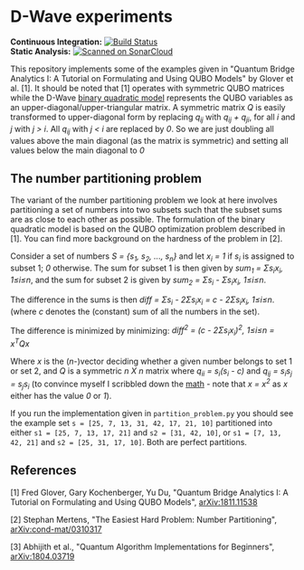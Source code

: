 # D-Wave experiments
**Continuous Integration:** [![Build Status](https://api.travis-ci.com/hvidberrrg/d-wave.svg?branch=master)](https://travis-ci.com/github/hvidberrrg/d-wave) <br/>
**Static Analysis:** 
[![Scanned on SonarCloud](https://sonarcloud.io/api/project_badges/measure?project=hvidberrrg_d-wave&metric=alert_status)](https://sonarcloud.io/dashboard?id=hvidberrrg_d-wave)

This repository implements some of the examples given in "Quantum Bridge Analytics I: A Tutorial on Formulating and Using QUBO Models" by Glover et al. [1]. It should be noted that [1] operates with symmetric QUBO matrices while the D-Wave [binary quadratic model](https://docs.ocean.dwavesys.com/en/stable/concepts/bqm.html) represents the QUBO variables as an upper-diagonal/upper-triangular matrix. A symmetric matrix <i>Q</i> is easily transformed to upper-diagonal form by replacing  <i>q<sub>ij</sub></i> with <i>q<sub>ij</sub> + q<sub>ji</sub></i>, for all <i>i</i> and <i>j</i> with <i>j > i</i>. All <i>q<sub>ij</sub></i> with <i>j < i</i> are replaced by <i>0</i>. So we are just doubling all values above the main diagonal (as the matrix is symmetric) and setting all values below the main diagonal to <i>0</i> 


## The number partitioning problem

The variant of the number partitioning problem we look at here involves partitioning a set of numbers into two subsets such that the subset sums are as close to each other as possible. The formulation of the binary quadratic model is based on the QUBO optimization problem described in [1]. You can find more background on the hardness of the problem in [2].

Consider a set of numbers <i>S = {s<sub>1</sub>, s<sub>2</sub>, ..., s<sub>n</sub>}</i> and let <i>x<sub>i</sub> = 1</i> if <i>s<sub>i</sub></i> is assigned to subset 1; <i>0</i> otherwise. The sum for subset 1 is then given by <i>sum<sub>1</sub> = &Sigma;s<sub>i</sub>x<sub>i</sub>, 1&le;i&le;n</i>, and the sum for subset 2 is given by <i>sum<sub>2</sub> = &Sigma;s<sub>i</sub> - &Sigma;s<sub>i</sub>x<sub>i</sub>, 1&le;i&le;n</i>.

The difference in the sums is then <i>diff = &Sigma;s<sub>i</sub> - 2&Sigma;s<sub>i</sub>x<sub>i</sub> = c - 2&Sigma;s<sub>i</sub>x<sub>i</sub>, 1&le;i&le;n</i>. (where <i>c</i> denotes the (constant) sum of all the numbers in the set).

The difference is minimized by minimizing:
<i>diff<sup>2</sup> = (c - 2&Sigma;s<sub>i</sub>x<sub>i</sub>)<sup>2</sup>, 1&le;i&le;n = x<sup>T</sup>Qx</i>

Where <i>x</i> is the (<i>n</i>-)vector deciding whether a given number belongs to set 1 or set 2, and <i>Q</i> is a symmetric <i>n X n</i> matrix where <i>q<sub>ii</sub> = s<sub>i</sub>(s<sub>i</sub> - c)</i> and <i>q<sub>ij</sub> = s<sub>i</sub>s<sub>j</sub> = s<sub>j</sub>s<sub>i</sub></i> (to convince myself I scribbled down the [math](images/math/number_partitioning_problem.jpg) - note that <i>x = x<sup>2</sup></i> as <i>x</i> either has the value <i>0</i> or <i>1</i>).

If you run the implementation given in `partition_problem.py` you should see the example set `s = [25, 7, 13, 31, 42, 17, 21, 10]` partitioned into either `s1 = [25, 7, 13, 17, 21]`
and `s2 = [31, 42, 10]`, or `s1 = [7, 13, 42, 21]` and `s2 = [25, 31, 17, 10]`. Both are perfect partitions.

## References

[1] Fred Glover, Gary Kochenberger, Yu Du, "Quantum Bridge Analytics I: A Tutorial on Formulating and Using QUBO Models",
[arXiv:1811.11538](https://arxiv.org/abs/1811.11538)

[2] Stephan Mertens, "The Easiest Hard Problem: Number Partitioning", [arXiv:cond-mat/0310317](https://arxiv.org/abs/cond-mat/0310317)

[3] Abhijith et al., "Quantum Algorithm Implementations for Beginners", [arXiv:1804.03719](https://arxiv.org/abs/1804.03719)
